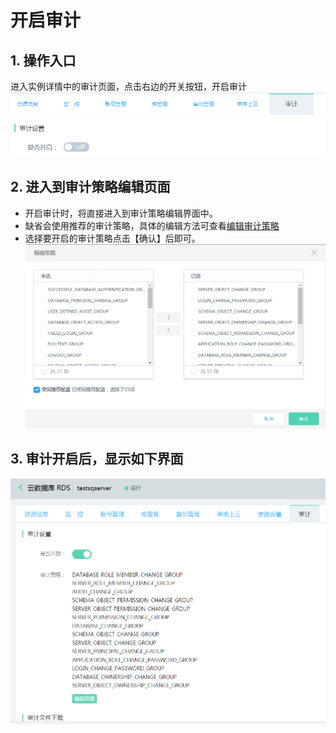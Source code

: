 # 开启审计

## 1. 操作入口
进入实例详情中的审计页面，点击右边的开关按钮，开启审计
![开启审计1](../../../../../../image/RDS/Enable-Audit-1.png)

## 2. 进入到审计策略编辑页面
- 开启审计时，将直接进入到审计策略编辑界面中。
- 缺省会使用推荐的审计策略，具体的编辑方法可查看[编辑审计策略](Edit-Audit.md)
- 选择要开启的审计策略点击【确认】后即可。
![开启审计2](../../../../../../image/RDS/Enable-Audit-2.png)

## 3. 审计开启后，显示如下界面
![开启审计3](../../../../../../image/RDS/Enable-Audit-3.png)
